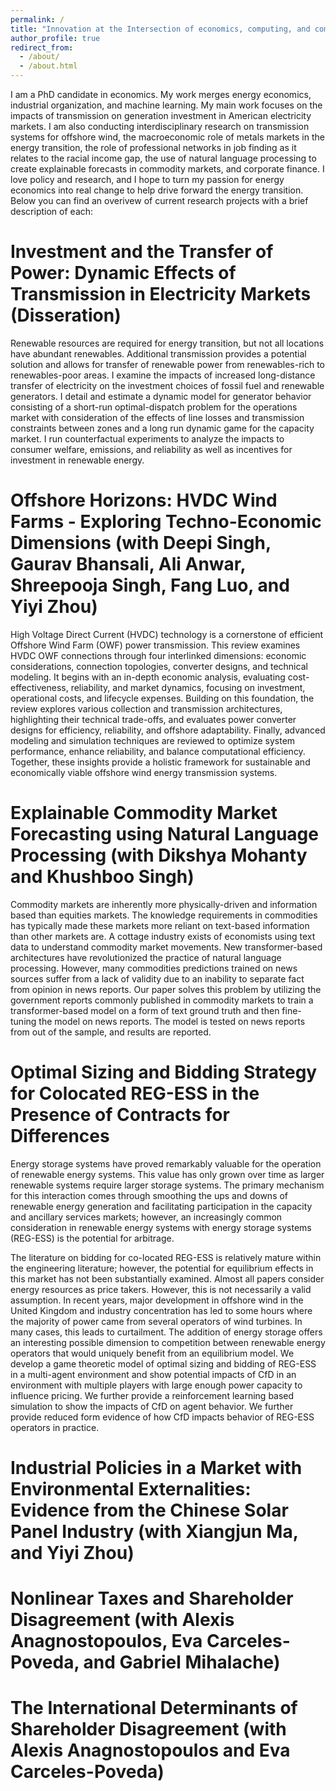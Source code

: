 ```yaml
---
permalink: /
title: "Innovation at the Intersection of economics, computing, and commodity markets"
author_profile: true
redirect_from: 
  - /about/
  - /about.html
---
```


I am a PhD candidate in economics. My work merges energy economics, industrial organization, and machine learning. My main work focuses on the impacts of transmission on generation investment in American electricity markets. I am also conducting interdisciplinary research on transmission systems for offshore wind, the macroeconomic role of metals markets in the energy transition, the role of professional networks in job finding as it relates to the racial income gap, the use of natural language processing to create explainable forecasts in commodity markets, and corporate finance. I love policy and research, and I hope to turn my passion for energy economics into real change to help drive forward the energy transition. Below you can find an overivew of current research projects with a brief description of each:

Investment and the Transfer of Power: Dynamic Effects of Transmission in Electricity Markets (Disseration)
======
Renewable resources are required for energy transition, but not all locations have abundant renewables. Additional transmission provides a potential solution and allows for transfer of renewable power from renewables-rich to renewables-poor areas. I examine the impacts of increased long-distance transfer of electricity on the investment choices of fossil fuel and renewable generators. I detail and estimate a dynamic model for generator behavior consisting of a short-run optimal-dispatch problem for the operations market with consideration of the effects of line losses and transmission constraints between zones and a long run dynamic game for the capacity market. I run counterfactual experiments to analyze the impacts to consumer welfare, emissions, and reliability as well as incentives for investment in renewable energy.

Offshore Horizons: HVDC Wind Farms - Exploring Techno-Economic Dimensions (with Deepi Singh, Gaurav Bhansali, Ali Anwar, Shreepooja Singh, Fang Luo, and Yiyi Zhou)
======
High Voltage Direct Current (HVDC) technology is a cornerstone of efficient Offshore Wind Farm (OWF) power transmission. This review examines HVDC OWF connections through four interlinked dimensions: economic considerations, connection topologies, converter designs, and technical modeling. It begins with an in-depth economic analysis, evaluating cost-effectiveness, reliability, and market dynamics, focusing on investment, operational costs, and lifecycle expenses. Building on this foundation, the review explores various collection and transmission architectures, highlighting their technical trade-offs, and evaluates power converter designs for efficiency, reliability, and offshore adaptability. Finally, advanced modeling and simulation techniques are reviewed to optimize system performance, enhance reliability, and balance computational efficiency. Together, these insights provide a holistic framework for sustainable and economically viable offshore wind energy transmission systems.

Explainable Commodity Market Forecasting using Natural Language Processing (with Dikshya Mohanty and Khushboo Singh)
======
Commodity markets are inherently more physically-driven and information based than equities markets. The knowledge requirements in commodities has typically made these markets more reliant on text-based information than other markets are. A cottage industry exists of economists using text data to understand commodity market movements. New transformer-based architectures have revolutionized the practice of natural language processing. However, many commodities predictions trained on news sources suffer from a lack of validity due to an inability to separate fact from opinion in news reports. Our paper solves this problem by utilizing the government reports commonly published in commodity markets to train a transformer-based model on a form of text ground truth and then fine-tuning the model on news reports. The model is tested on news reports from out of the sample, and results are reported.

Optimal Sizing and Bidding Strategy for Colocated REG-ESS in the Presence of Contracts for Differences
======
Energy storage systems have proved remarkably valuable for the operation of renewable energy systems. This value has only grown over time as larger renewable systems require larger storage systems. The primary mechanism for this interaction comes through smoothing the ups and downs of renewable energy generation and facilitating participation in the capacity and ancillary services markets; however, an increasingly common consideration in renewable energy systems with energy storage systems (REG-ESS) is the potential for arbitrage. 

The literature on bidding for co-located REG-ESS is relatively mature within the engineering literature; however, the potential for equilibrium effects in this market has not been substantially examined. Almost all papers consider energy resources as price takers. However, this is not necessarily a valid assumption. In recent years, major development in offshore wind in the United Kingdom and industry concentration has led to some hours where the majority of power came from several operators of wind turbines. In many cases, this leads to curtailment. The addition of energy storage offers an interesting possible dimension to competition between renewable energy operators that would uniquely benefit from an equilibrium model. We develop a game theoretic model of optimal sizing and bidding of REG-ESS in a multi-agent environment and show potential impacts of CfD in an environment with multiple players with large enough power capacity to influence pricing. We further provide a reinforcement learning based simulation to show the impacts of CfD on agent behavior. We further provide reduced form evidence of how CfD impacts behavior of REG-ESS operators in practice.

Industrial Policies in a Market with Environmental Externalities: Evidence from the Chinese Solar Panel Industry (with Xiangjun Ma, and Yiyi Zhou)
======

Nonlinear Taxes and Shareholder Disagreement (with Alexis Anagnostopoulos, Eva Carceles-Poveda, and Gabriel Mihalache)
======

The International Determinants of Shareholder Disagreement (with Alexis Anagnostopoulos and Eva Carceles-Poveda)
======
